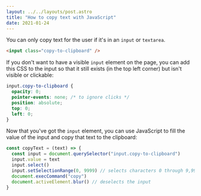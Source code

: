 ```yaml
---
layout: ../../layouts/post.astro
title: "How to copy text with JavaScript"
date: 2021-01-24
---
```

You can only copy text for the user if it's in an `input` or `textarea`.

```html
<input class="copy-to-clipboard" />
```

If you don't want to have a visible `input` element on the page, you can add this CSS to the input so that it still exists (in the top left corner) but isn't visible or clickable:

```css
input.copy-to-clipboard {
  opacity: 0;
  pointer-events: none; /* to ignore clicks */
  position: absolute;
  top: 0;
  left: 0;
}
```

Now that you've got the `input` element, you can use JavaScript to fill the value of the input and copy that text to the clipboard:

```jsx
const copyText = (text) => {
  const input = document.querySelector("input.copy-to-clipboard")
  input.value = text
  input.select()
  input.setSelectionRange(0, 9999) // selects characters 0 through 9,999 in the input
  document.execCommand("copy")
  document.activeElement.blur() // deselects the input
}
```